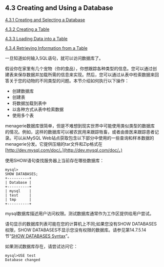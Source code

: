 ## 4.3 Creating and Using a Database

[4.3.1 Creating and Selecting a Database](https://dev.mysql.com/doc/refman/5.7/en/creating-database.html)

[4.3.2 Creating a Table](https://dev.mysql.com/doc/refman/5.7/en/creating-tables.html)

[4.3.3 Loading Data into a Table](https://dev.mysql.com/doc/refman/5.7/en/loading-tables.html)

[4.3.4 Retrieving Information from a Table](https://dev.mysql.com/doc/refman/5.7/en/retrieving-data.html)

一旦知道如何输入SQL语句，就可以访问数据库了。

假设你在家里有几个宠物（你的食品），你想跟踪各种类型的信息。您可以通过创建表来保存数据并加载所需的信息来实现。然后，您可以通过从表中检索数据来回答关于您的动物的不同类型的问题。本节介绍如何执行以下操作：

* 创建数据库
* 创建表
* 将数据加载到表中
* 以各种方式从表中检索数据
* 使用多个表

menagerie数据库很简单，但是不难想到现实世界中可能使用类似类型的数据库的情况。例如，这样的数据库可以被农民用来跟踪牲畜，或者由兽医来跟踪患者记录。可以从MySQL Web站点获取包含以下部分中使用的一些查询和样本数据的menagerie分发。它提供压缩的tar文件和Zip格式在[http://dev.mysql.com/doc/。](http://dev.mysql.com/doc/。)

使用SHOW语句查找服务器上当前存在哪些数据库：

```
mysql>
SHOW DATABASES;
+----------+
| Database |
+----------+
| mysql    |
| test     |
| tmp      |
+----------+
```

mysql数据库描述用户访问权限。测试数据库通常作为工作区提供给用户尝试。

语句显示的数据库列表可能在您的计算机上不同;如果您没有SHOW DATABASES权限，SHOW DATABASES不显示您没有权限的数据库。请参见第14.7.5.14节“[SHOW DATABASES Syntax](https://dev.mysql.com/doc/refman/5.7/en/show-databases.html)”。

如果测试数据库存在，请尝试访问它：

```
mysql>USE test
Database changed
```



